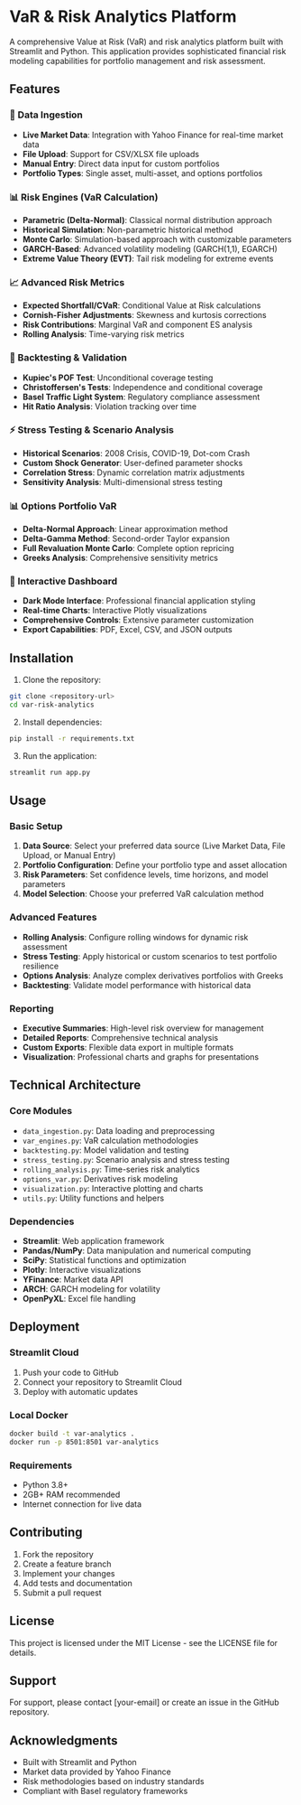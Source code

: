 # VaR & Risk Analytics Platform

A comprehensive Value at Risk (VaR) and risk analytics platform built with Streamlit and Python. This application provides sophisticated financial risk modeling capabilities for portfolio management and risk assessment.

## Features

### 🔄 Data Ingestion
- **Live Market Data**: Integration with Yahoo Finance for real-time market data
- **File Upload**: Support for CSV/XLSX file uploads
- **Manual Entry**: Direct data input for custom portfolios
- **Portfolio Types**: Single asset, multi-asset, and options portfolios

### 📊 Risk Engines (VaR Calculation)
- **Parametric (Delta-Normal)**: Classical normal distribution approach
- **Historical Simulation**: Non-parametric historical method
- **Monte Carlo**: Simulation-based approach with customizable parameters
- **GARCH-Based**: Advanced volatility modeling (GARCH(1,1), EGARCH)
- **Extreme Value Theory (EVT)**: Tail risk modeling for extreme events

### 📈 Advanced Risk Metrics
- **Expected Shortfall/CVaR**: Conditional Value at Risk calculations
- **Cornish-Fisher Adjustments**: Skewness and kurtosis corrections
- **Risk Contributions**: Marginal VaR and component ES analysis
- **Rolling Analysis**: Time-varying risk metrics

### 🧪 Backtesting & Validation
- **Kupiec's POF Test**: Unconditional coverage testing
- **Christoffersen's Tests**: Independence and conditional coverage
- **Basel Traffic Light System**: Regulatory compliance assessment
- **Hit Ratio Analysis**: Violation tracking over time

### ⚡ Stress Testing & Scenario Analysis
- **Historical Scenarios**: 2008 Crisis, COVID-19, Dot-com Crash
- **Custom Shock Generator**: User-defined parameter shocks
- **Correlation Stress**: Dynamic correlation matrix adjustments
- **Sensitivity Analysis**: Multi-dimensional stress testing

### 📊 Options Portfolio VaR
- **Delta-Normal Approach**: Linear approximation method
- **Delta-Gamma Method**: Second-order Taylor expansion
- **Full Revaluation Monte Carlo**: Complete option repricing
- **Greeks Analysis**: Comprehensive sensitivity metrics

### 📱 Interactive Dashboard
- **Dark Mode Interface**: Professional financial application styling
- **Real-time Charts**: Interactive Plotly visualizations
- **Comprehensive Controls**: Extensive parameter customization
- **Export Capabilities**: PDF, Excel, CSV, and JSON outputs

## Installation

1. Clone the repository:
```bash
git clone <repository-url>
cd var-risk-analytics
```

2. Install dependencies:
```bash
pip install -r requirements.txt
```

3. Run the application:
```bash
streamlit run app.py
```

## Usage

### Basic Setup
1. **Data Source**: Select your preferred data source (Live Market Data, File Upload, or Manual Entry)
2. **Portfolio Configuration**: Define your portfolio type and asset allocation
3. **Risk Parameters**: Set confidence levels, time horizons, and model parameters
4. **Model Selection**: Choose your preferred VaR calculation method

### Advanced Features
- **Rolling Analysis**: Configure rolling windows for dynamic risk assessment
- **Stress Testing**: Apply historical or custom scenarios to test portfolio resilience
- **Options Analysis**: Analyze complex derivatives portfolios with Greeks
- **Backtesting**: Validate model performance with historical data

### Reporting
- **Executive Summaries**: High-level risk overview for management
- **Detailed Reports**: Comprehensive technical analysis
- **Custom Exports**: Flexible data export in multiple formats
- **Visualization**: Professional charts and graphs for presentations

## Technical Architecture

### Core Modules
- `data_ingestion.py`: Data loading and preprocessing
- `var_engines.py`: VaR calculation methodologies
- `backtesting.py`: Model validation and testing
- `stress_testing.py`: Scenario analysis and stress testing
- `rolling_analysis.py`: Time-series risk analytics
- `options_var.py`: Derivatives risk modeling
- `visualization.py`: Interactive plotting and charts
- `utils.py`: Utility functions and helpers

### Dependencies
- **Streamlit**: Web application framework
- **Pandas/NumPy**: Data manipulation and numerical computing
- **SciPy**: Statistical functions and optimization
- **Plotly**: Interactive visualizations
- **YFinance**: Market data API
- **ARCH**: GARCH modeling for volatility
- **OpenPyXL**: Excel file handling

## Deployment

### Streamlit Cloud
1. Push your code to GitHub
2. Connect your repository to Streamlit Cloud
3. Deploy with automatic updates

### Local Docker
```bash
docker build -t var-analytics .
docker run -p 8501:8501 var-analytics
```

### Requirements
- Python 3.8+
- 2GB+ RAM recommended
- Internet connection for live data

## Contributing

1. Fork the repository
2. Create a feature branch
3. Implement your changes
4. Add tests and documentation
5. Submit a pull request

## License

This project is licensed under the MIT License - see the LICENSE file for details.

## Support

For support, please contact [your-email] or create an issue in the GitHub repository.

## Acknowledgments

- Built with Streamlit and Python
- Market data provided by Yahoo Finance
- Risk methodologies based on industry standards
- Compliant with Basel regulatory frameworks